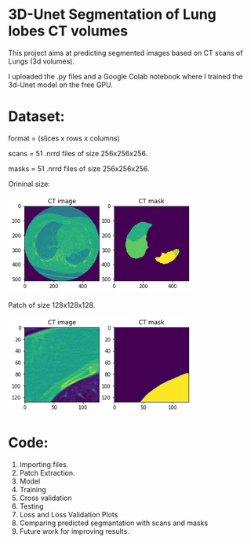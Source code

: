 # 3D-Unet Segmentation of Lung lobes CT volumes

This project aims at predicting segmented images based on CT scans of Lungs (3d volumes).

I uploaded the .py files and a Google Colab notebook where I trained the 3d-Unet model on the free GPU.

# Dataset:

format = (slices x rows x columns)

scans = 51 .nrrd files of size 256x256x256.

masks = 51 .nrrd files of size 256x256x256.

Orininal size:

![](/original_img_and_mask.png)

Patch of size 128x128x128.

![](/scan_and_mask.png)

# Code:

1. Importing files.
2. Patch Extraction.
3. Model
4. Training
5. Cross validation
6. Testing
7. Loss and Loss Validation Plots
8. Comparing predicted segmantation with scans and masks
9. Future work for improving results.
